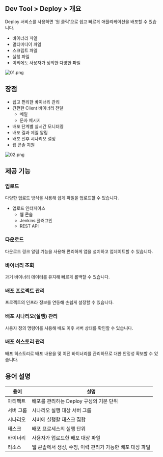 ## Dev Tool > Deploy > 개요

Deploy 서비스를 사용하면 '원 클릭'으로 쉽고 빠르게 애플리케이션을 배포할 수 있습니다.

* 바이너리 파일
* 멀티미디어 파일
* 스크립트 파일
* 실행 파일
* 이외에도 사용자가 정의한 다양한 파일 

![01.png](http://static.toastoven.net/prod_tcdeploy/overview/01.png)

## 장점

* 쉽고 편리한 바이너리 관리
* 간편한 Client 바이너리 전달
    * 메일
    * 문자 메시지    
* 배포 단계별 실시간 모니터링
* 배포 결과 메일 알림
* 배포 전후 시나리오 설정
* 웹 콘솔 지원

![02.png](http://static.toastoven.net/prod_tcdeploy/overview/02.png)

## 제공 기능

### 업로드
다양한 업로드 방식을 사용해 쉽게 파일을 업로드할 수 있습니다.
* 업로드 인터페이스
    * 웹 콘솔
    * Jenkins 플러그인
    * REST API

### 다운로드
다운로드 링크 알림 기능을 사용해 편리하게 앱을 설치하고 업데이트할 수 있습니다.

### 바이너리 조회
과거 바이너리 데이터를 유지해 빠르게 롤백할 수 있습니다.

### 배포 프로젝트 관리
프로젝트의 인프라 정보를 연동해 손쉽게 설정할 수 있습니다.

### 배포 시나리오(실행) 관리
사용자 정의 명령어를 사용해 배포 이후 서버 상태를 확인할 수 있습니다.

### 배포 히스토리 관리
배포 히스토리로 배포 내용을 및 이전 바이너리를 관리하므로 대한 안정성 확보할 수 있습니다.

## 용어 설명

| 용어 | 설명 |
| --- | --- |
| 아티팩트 | 배포를 관리하는 Deploy 구성의 기본 단위 |
| 서버 그룹 | 시나리오 실행 대상 서버 그룹 |
| 시나리오 | 서버에 실행할 태스크 집합 |
| 태스크 | 배포 프로세스의 실행 단위 |
| 바이너리 | 사용자가 업로드한 배포 대상 파일 |
| 리소스 | 웹 콘솔에서 생성, 수정, 이력 관리가 가능한 배포 대상 파일 |
